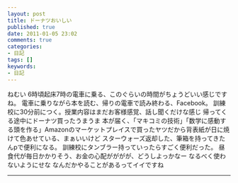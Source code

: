 ```yaml
---
layout: post
title: ドーナツおいしい
published: true
date: 2011-01-05 23:02
comments: true
categories:
- 日記
tags: []
keywords:
- 日記
---
```

ねむい
6時頃起床7時の電車に乗る、このぐらいの時間がちょうどいい感じですね。
電車に乗りながら本を読む、帰りの電車で読み終わる、Facebook。
訓練校に30分前につく。授業内容はまだお客様感覚、話し聞くだけな感じ
帰ってくる途中にドーナツ買ったうまうま
本が届く、「マキコミの技術」「数学に感動する頭を作る」Amazonのマーケットプレイスで買ったヤツだから背表紙が日に焼けて色あせている、まぁいいけど
スターウォーズ返却した、筆箱を持ってきたんpで便利になる。
訓練校にタンブラー持っていったらすごく便利だった。
昼食代が毎日かかりそう、お金の心配がががが、どうしよっかなー
なるべく使わないようにせな
なんだかやることがあるってイイですね

---

